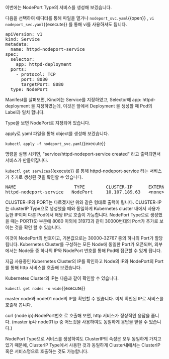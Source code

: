 이번에는 NodePort Type의 서비스를 생성해 보겠습니다.

다음을 선택하여 에디터를 통해 파일을 열거나 `nodeport_svc.yaml`{{open}} , `vi nodeport_svc.yaml`{{execute}} 를 통해 vi를 사용하셔도 됩니다.

<pre class="file" data-filename="nodeport_svc.yaml" data-target="replace">apiVersion: v1
kind: Service
metadata:
  name: httpd-nodeport-service
spec:
  selector:
    app: httpd-deployment
  ports:
    - protocol: TCP
      port: 8080
      targetPort: 8080
  type: NodePort
</pre>

Manifest를 살펴보면, Kind에는 Service를 지정하였고, Selector에 app: httpd-deployment 을 지정하였는데, 이것은 앞에서 Deployment 을 생성할 때 Pod의 Label과 일치 합니다.

Type을 보면 NodePort로 지정되어 있습니다.

apply로 yaml 파일을 통해 object를 생성해 보겠습니다.

`kubectl apply -f nodeport_svc.yaml`{{execute}}

명령을 실행 시키면, "service/httpd-nodeport-service created" 라고 출력되면서 서비스가 만들어집니다.

`kubectl get services`{{execute}} 를 통해 httpd-nodeport-service 라는 서비스가 추가로 생성된 것을 확인할 수 있습니다.

<pre>
NAME                      TYPE        CLUSTER-IP      EXTERNAL-IP   PORT(S)          AGE
httpd-nodeport-service   NodePort     10.107.189.63   &lt;none&gt;        8080:31973/TCP   37m
</pre>

CLUSTER-IP와 PORT는 다르겠지만 위와 같은 형태로 출력이 됩니다.
CLUSTER-IP는 clusterIP Type으로 생성했을 때와 동일하게 Kubernetes cluster 내에서 사용가능한 IP이며 다른 Pod에서 해당 IP로 호출이 가능합니다.
NodePort Type으로 생성했을 때는 PORT(S) 부분에 8080 이외에 31973과 같이 30000번대의 Port가 추가로 보이는 것을 확인 할 수 있습니다.

이것이 NodePort의 번호이고, 기본값으로는 30000-32767 중의 하나의 Port가 할당됩니다.
Kubernetes Cluster를 구성하는 모든 Node에 동일한 Port가 오픈되며, 외부에서는 Node들 중 하나의 IP와 NodePort 번호를 통해 Pod에 접근할 수 있게 됩니다.

지금 사용중인 Kubernetes Cluster의 IP를 확인하고 Node의 IP와 NodePort의 Port를 통해 http 서비스를 호출해 보겠습니다.

Kubernetes Cluster의 IP는 다음과 같이 확인할 수 있습니다.

`kubectl get nodes -o wide`{{execute}}

master node와 node01 node의 IP를 확인할 수 있습니다.
이제 확인된 IP로 서비스를 호출해 봅니다.

curl {node ip}:NodePort번호 로 호출해 보면, http 서비스가 정상적인 응답을 줍니다. (master ip나 node01 ip 중 어느것을 사용하여도 동일하게 응답을 받을 수 있습니다.)

NodePort Type으로 서비스를 생성하여도 ClusterIP의 속성은 모두 동일하게 가지고 있기 때문에, ClusterIP Type에서 사용한 것과 동일하게 Cluster내에서는 ClusterIP 혹은 서비스명으로 호출하는 것도 가능합니다.
